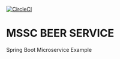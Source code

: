 [![CircleCI](https://circleci.com/gh/Rohan9841/ms-beer-service.svg?style=svg)](https://circleci.com/gh/Rohan9841/ms-beer-service)
# MSSC BEER SERVICE

Spring Boot Microservice Example